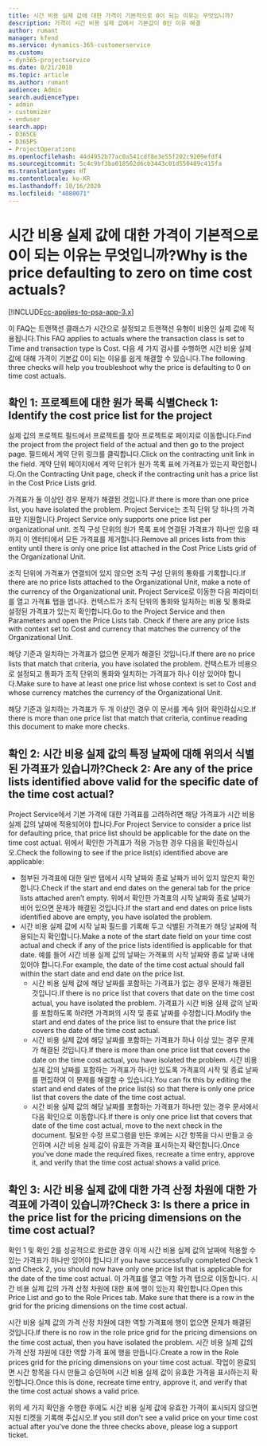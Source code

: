 ```yaml
---
title: 시간 비용 실제 값에 대한 가격이 기본적으로 0이 되는 이유는 무엇입니까?
description: 가격이 시간 비용 실제 값에서 기본값이 0인 이유 해결
author: rumant
manager: kfend
ms.service: dynamics-365-customerservice
ms.custom:
- dyn365-projectservice
ms.date: 8/21/2018
ms.topic: article
ms.author: rumant
audience: Admin
search.audienceType:
- admin
- customizer
- enduser
search.app:
- D365CE
- D365PS
- ProjectOperations
ms.openlocfilehash: 44d4952b77ac0a541cdf8e3e55f202c9209efdf4
ms.sourcegitcommit: 5c4c9bf3ba018562d6cb3443c01d550489c415fa
ms.translationtype: HT
ms.contentlocale: ko-KR
ms.lasthandoff: 10/16/2020
ms.locfileid: "4080071"
---
```

# <a name="why-is-the-price-defaulting-to-zero-on-time-cost-actuals"></a><span data-ttu-id="1ba34-103">시간 비용 실제 값에 대한 가격이 기본적으로 0이 되는 이유는 무엇입니까?</span><span class="sxs-lookup"><span data-stu-id="1ba34-103">Why is the price defaulting to zero on time cost actuals?</span></span>

[!INCLUDE[cc-applies-to-psa-app-3.x](../includes/cc-applies-to-psa-app-3x.md)]

<span data-ttu-id="1ba34-104">이 FAQ는 트랜잭션 클래스가 시간으로 설정되고 트랜잭션 유형이 비용인 실제 값에 적용됩니다.</span><span class="sxs-lookup"><span data-stu-id="1ba34-104">This FAQ applies to actuals where the transaction class is set to Time and transaction type is Cost.</span></span> <span data-ttu-id="1ba34-105">다음 세 가지 검사를 수행하면 시간 비용 실제 값에 대해 가격이 기본값 0이 되는 이유를 쉽게 해결할 수 있습니다.</span><span class="sxs-lookup"><span data-stu-id="1ba34-105">The following three checks will help you troubleshoot why the price is defaulting to 0 on time cost actuals.</span></span>
 
## <a name="check-1-identify-the-cost-price-list-for-the-project"></a><span data-ttu-id="1ba34-106">확인 1: 프로젝트에 대한 원가 목록 식별</span><span class="sxs-lookup"><span data-stu-id="1ba34-106">Check 1: Identify the cost price list for the project</span></span>

<span data-ttu-id="1ba34-107">실제 값의 프로젝트 필드에서 프로젝트를 찾아 프로젝트로 페이지로 이동합니다.</span><span class="sxs-lookup"><span data-stu-id="1ba34-107">Find the project from the project field of the actual and then go to the project page.</span></span> <span data-ttu-id="1ba34-108">필드에서 계약 단위 링크를 클릭합니다.</span><span class="sxs-lookup"><span data-stu-id="1ba34-108">Click on the contracting unit link in the field.</span></span> <span data-ttu-id="1ba34-109">계약 단위 페이지에서 계약 단위가 원가 목록 표에 가격표가 있는지 확인합니다.</span><span class="sxs-lookup"><span data-stu-id="1ba34-109">On the Contracting Unit page, check if the contracting unit has a price list in the Cost Price Lists grid.</span></span>

<span data-ttu-id="1ba34-110">가격표가 둘 이상인 경우 문제가 해결된 것입니다.</span><span class="sxs-lookup"><span data-stu-id="1ba34-110">If there is more than one price list, you have isolated the problem.</span></span> <span data-ttu-id="1ba34-111">Project Service는 조직 단위 당 하나의 가격표만 지원합니다.</span><span class="sxs-lookup"><span data-stu-id="1ba34-111">Project Service only supports one price list per organizational unit.</span></span> <span data-ttu-id="1ba34-112">조직 구성 단위의 원가 목록 표에 연결된 가격표가 하나만 있을 때까지 이 엔터티에서 모든 가격표를 제거합니다.</span><span class="sxs-lookup"><span data-stu-id="1ba34-112">Remove all prices lists from this entity until there is only one price list attached in the Cost Price Lists grid of the Organizational Unit.</span></span>

<span data-ttu-id="1ba34-113">조직 단위에 가격표가 연결되어 있지 않으면 조직 구성 단위의 통화를 기록합니다.</span><span class="sxs-lookup"><span data-stu-id="1ba34-113">If there are no price lists attached to the Organizational Unit, make a note of the currency of the Organizational unit.</span></span> <span data-ttu-id="1ba34-114">Project Service로 이동한 다음 파라미터를 열고 가격표 탭을 엽니다. 컨텍스트가 조직 단위의 통화와 일치하는 비용 및 통화로 설정된 가격표가 있는지 확인합니다.</span><span class="sxs-lookup"><span data-stu-id="1ba34-114">Go to the Project Service and then Parameters and open the Price Lists tab. Check if there are any price lists with context set to Cost and currency that matches the currency of the Organizational Unit.</span></span>
 
<span data-ttu-id="1ba34-115">해당 기준과 일치하는 가격표가 없으면 문제가 해결된 것입니다.</span><span class="sxs-lookup"><span data-stu-id="1ba34-115">If there are no price lists that match that criteria, you have isolated the problem.</span></span> <span data-ttu-id="1ba34-116">컨텍스트가 비용으로 설정되고 통화가 조직 단위의 통화와 일치하는 가격표가 하나 이상 있어야 합니다.</span><span class="sxs-lookup"><span data-stu-id="1ba34-116">Make sure to have at least one price list whose context is set to Cost and whose currency matches the currency of the Organizational Unit.</span></span>

<span data-ttu-id="1ba34-117">해당 기준과 일치하는 가격표가 두 개 이상인 경우 이 문서를 계속 읽어 확인하십시오.</span><span class="sxs-lookup"><span data-stu-id="1ba34-117">If there is more than one price list that match that criteria, continue reading this document to make more checks.</span></span>

## <a name="check-2-are-any-of-the-price-lists-identified-above-valid-for-the-specific-date-of-the-time-cost-actual"></a><span data-ttu-id="1ba34-118">확인 2: 시간 비용 실제 값의 특정 날짜에 대해 위의서 식별된 가격표가 있습니까?</span><span class="sxs-lookup"><span data-stu-id="1ba34-118">Check 2: Are any of the price lists identified above valid for the specific date of the time cost actual?</span></span>

<span data-ttu-id="1ba34-119">Project Service에서 기본 가격에 대한 가격표를 고려하려면 해당 가격표가 시간 비용 실제 값의 날짜에 적용되어야 합니다.</span><span class="sxs-lookup"><span data-stu-id="1ba34-119">For Project Service to consider a price list for defaulting price, that price list should be applicable for the date on the time cost actual.</span></span> <span data-ttu-id="1ba34-120">위에서 확인한 가격표가 적용 가능한 경우 다음을 확인하십시오.</span><span class="sxs-lookup"><span data-stu-id="1ba34-120">Check the following to see if the price list(s) identified above are applicable:</span></span>

- <span data-ttu-id="1ba34-121">첨부된 가격표에 대한 일반 탭에서 시작 날짜와 종료 날짜가 비어 있지 않은지 확인합니다.</span><span class="sxs-lookup"><span data-stu-id="1ba34-121">Check if the start and end dates on the general tab for the price lists attached aren’t empty.</span></span> <span data-ttu-id="1ba34-122">위에서 확인한 가격표의 시작 날짜와 종료 날짜가 비어 있으면 문제가 해결된 것입니다.</span><span class="sxs-lookup"><span data-stu-id="1ba34-122">If the start and end dates on price lists identified above are empty, you have isolated the problem.</span></span> 
- <span data-ttu-id="1ba34-123">시간 비용 실제 값에 시작 날짜 필드를 기록해 두고 식별된 가격표가 해당 날짜에 적용되는지 확인합니다.</span><span class="sxs-lookup"><span data-stu-id="1ba34-123">Make a note of the start date field on your time cost actual and check if any of the price lists identified is applicable for that date.</span></span> <span data-ttu-id="1ba34-124">예를 들어 시간 비용 실제 값의 날짜는 가격표의 시작 날짜와 종료 날짜 내에 있어야 합니다.</span><span class="sxs-lookup"><span data-stu-id="1ba34-124">For example, the date of the time cost actual should fall within the start date and end date on the price list.</span></span> 
    - <span data-ttu-id="1ba34-125">시간 비용 실제 값에 해당 날짜를 포함하는 가격표가 없는 경우 문제가 해결된 것입니다.</span><span class="sxs-lookup"><span data-stu-id="1ba34-125">If there is no price list that covers that date on the time cost actual, you have isolated the problem.</span></span> <span data-ttu-id="1ba34-126">가격표가 시간 비용 실제 값의 날짜를 포함하도록 하려면 가격펴의 시작 및 종료 날짜를 수정합니다.</span><span class="sxs-lookup"><span data-stu-id="1ba34-126">Modify the start and end dates of the price list to ensure that the price list covers the date of the time cost actual.</span></span> 
    - <span data-ttu-id="1ba34-127">시간 비용 실제 값에 해당 날짜를 포함하는 가격표가 하나 이상 있는 경우 문제가 해결된 것입니다.</span><span class="sxs-lookup"><span data-stu-id="1ba34-127">If there is more than one price list that covers the date on the time cost actual, you have isolated the problem.</span></span> <span data-ttu-id="1ba34-128">시간 비용 실제 값의 날짜를 포함하는 가격표가 하나만 있도록 가격표의 시작 및 종료 날짜를 편집하여 이 문제를 해결할 수 있습니다.</span><span class="sxs-lookup"><span data-stu-id="1ba34-128">You can fix this by editing the start and end dates of the price list(s) so that there is only one price list that covers the date of the time cost actual.</span></span> 
    - <span data-ttu-id="1ba34-129">시간 비용 실제 값의 해당 날짜를 포함하는 가격표가 하나만 있는 경우 문서에서 다음 확인으로 이동합니다.</span><span class="sxs-lookup"><span data-stu-id="1ba34-129">If there is only one price list that covers that date of the time cost actual, move to the next check in the document.</span></span>
<span data-ttu-id="1ba34-130">필요한 수정 프로그램을 만든 후에는 시간 항목을 다시 만들고 승인하며 시간 비용 실제 값이 유효한 가격을 표시하는지 확인합니다.</span><span class="sxs-lookup"><span data-stu-id="1ba34-130">Once you’ve done made the required fixes, recreate a time entry, approve it, and verify that the time cost actual shows a valid price.</span></span>

## <a name="check-3-is-there-a-price-in-the-price-list-for-the-pricing-dimensions-on-the-time-cost-actual"></a><span data-ttu-id="1ba34-131">확인 3: 시간 비용 실제 값에 대한 가격 산정 차원에 대한 가격표에 가격이 있습니까?</span><span class="sxs-lookup"><span data-stu-id="1ba34-131">Check 3: Is there a price in the price list for the pricing dimensions on the time cost actual?</span></span>

<span data-ttu-id="1ba34-132">확인 1 및 확인 2를 성공적으로 완료한 경우 이제 시간 비용 실제 값의 날짜에 적용할 수 있는 가격표가 하나만 있어야 합니다.</span><span class="sxs-lookup"><span data-stu-id="1ba34-132">If you have successfully completed Check 1 and Check 2, you should now have only one price list that is applicable for the date of the time cost actual.</span></span> <span data-ttu-id="1ba34-133">이 가격표를 열고 역할 가격 탭으로 이동합니다. 시간 비용 실제 값의 가격 산정 차원에 대한 표에 행이 있는지 확인합니다.</span><span class="sxs-lookup"><span data-stu-id="1ba34-133">Open this Price List and go to the Role Prices tab. Make sure that there is a row in the grid for the pricing dimensions on the time cost actual.</span></span>

<span data-ttu-id="1ba34-134">시간 비용 실제 값의 가격 산정 차원에 대한 역할 가격표에 행이 없으면 문제가 해결된 것입니다.</span><span class="sxs-lookup"><span data-stu-id="1ba34-134">If there is no row in the role price grid for the pricing dimensions on the time cost actual, then you have isolated the problem.</span></span> <span data-ttu-id="1ba34-135">시간 비용 실제 값의 가격 산정 차원에 대한 역할 가격 표에 행을 만듭니다.</span><span class="sxs-lookup"><span data-stu-id="1ba34-135">Create a row in the Role prices grid for the pricing dimensions on your time cost actual.</span></span> <span data-ttu-id="1ba34-136">작업이 완료되면 시간 항목을 다시 만들고 승인하며 시간 비용 실제 값이 유효한 가격을 표시하는지 확인합니다.</span><span class="sxs-lookup"><span data-stu-id="1ba34-136">Once this is done, recreate time entry, approve it, and verify that the time cost actual shows a valid price.</span></span>
 
<span data-ttu-id="1ba34-137">위의 세 가지 확인을 수행한 후에도 시간 비용 실제 값에 유효한 가격이 표시되지 않으면 지원 티켓을 기록해 주십시오.</span><span class="sxs-lookup"><span data-stu-id="1ba34-137">If you still don't see a valid price on your time cost actual after you’ve done the three checks above, please log a support ticket.</span></span>



